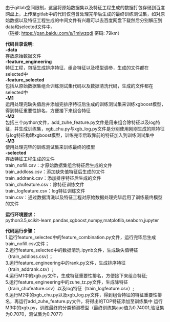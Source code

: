 由于gitlab空间限制，这里将原始数据集以及特征工程生成的数据打包存储到百度网盘上，上传至gitlab中的代码仅包含处理完毕后生成的最终训练测试集，如对原始数据以及特征工程生成的中间文件有兴趣可以去百度网盘下载然后分别解压到data和selected文件中。<br>
（链接: https://pan.baidu.com/s/1miwzqdi 密码: 79km）<br>

**代码目录说明:**<br>
**-data**<br>
存放原始数据文件<br>
**-feature_engineering**<br>
特征工程，包括生成排序特征、组合特征以及模型调参，生成的文件都在selected中<br>
**-feature_selected**<br>
包括从原始数据集组合训练测试集代码以及数据清洗代码，生成的文件都在selected中<br>
**-M1**<br>
运用处理完缺失值后并添加完排序特征后生成的训练测试集来训练xgboost模型，得到特征重要性排名，方便接下来组合特征<br>
**-M2**<br>
包括三个python文件，add_zuhe_feature.py文件是用来组合除特征以及log特征，并生成训练集，xgb_chu.py与xgb_log.py文件是分别使用刚刚生成的除特征与log特征构建xgboost模型，训练完毕后取靠前的特征加入到训练测试集中<br>
**-M3**<br>
使用处理完毕的训练测试集来训练最终的模型<br>
**-selected**<br>
存放特征工程生成的文件<br>
train_nofill.csv：才原始数据集组合特征后生成的文件<br>
train_addloss.csv：添加缺失值特征后生成的文件<br>
train_addrank.csv：添加排序特征后生成的文件<br>
train_chufeature.csv：除特征训练文件<br>
train_logfeature.csv：log特征训练文件<br>
train.csv：通过数据清洗以及特征工程对原始数据处理完毕后用了训练最终模型的文件<br>

**运行环境要求：**<br>
python3.5,scikit-learn,pandas,xgboost,numpy,matplotlib,seaborn,jupyter<br>

**代码运行步骤：**<br>
1.运行feature_selected中的feature_combination.py文件，运行完毕后生成train_nofill.csv文件；<br>
2.运行feature_selected中的数据清洗.ipynb文件，生成缺失值特征（train_addloss.csv）；<br>
3.运行feature_engineering中的rank.py文件，生成排序特征（train_addrank.csv）;<br>
4.运行M1中的xgb.py文件，生成特征重要性排名，方便接下来组合特征;<br>
5.运行feature_engineering中的zuhe_tz.py文件，生成除特征（train_chufeature.csv）以及log特征（train_logfeature.csv）;<br>
6.运行M2中的xgb_chu.py以及xgb_log.py文件，得到组合特征的特征重要性排名，再运行add_zuhe_feature.py文件，将得出的TOP特征添加至训练集中
运行M3中的xgb.py，训练最终的分类预测模型（最终训练集auc值为0.74001,验证集为0.7070，测试集为0.7077）